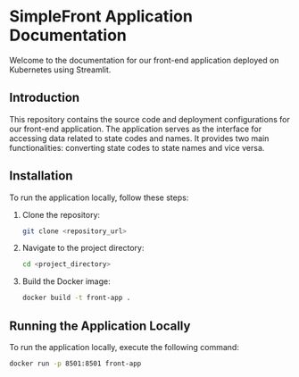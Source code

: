 # SimpleFront Application Documentation

Welcome to the documentation for our front-end application deployed on Kubernetes using Streamlit.

## Introduction

This repository contains the source code and deployment configurations for our front-end application. The application serves as the interface for accessing data related to state codes and names. It provides two main functionalities: converting state codes to state names and vice versa.

## Installation

To run the application locally, follow these steps:

1. Clone the repository:

    ```bash
    git clone <repository_url>
    ```

2. Navigate to the project directory:

    ```bash
    cd <project_directory>
    ```

3. Build the Docker image:

    ```bash
    docker build -t front-app .
    ```

## Running the Application Locally

To run the application locally, execute the following command:

```bash
docker run -p 8501:8501 front-app
